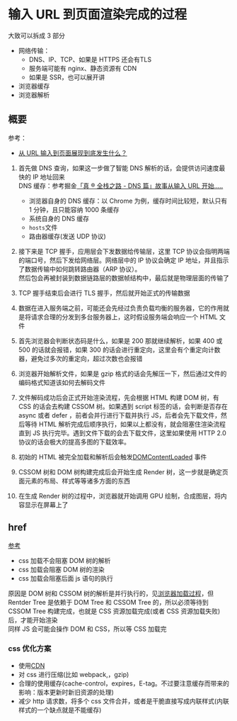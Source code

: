 # 输入 URL 到页面渲染完成的过程
大致可以拆成 3 部分
- 网络传输：
    - DNS、IP、TCP、如果是 HTTPS 还会有TLS
    - 服务端可能有 nginx、静态资源有 CDN
    - 如果是 SSR，也可以展开讲
- 浏览器缓存
- 浏览器解析  
     
## 概要

参考：

- [从 URL 输入到页面展现到底发生什么？](https://github.com/ljianshu/Blog/issues/24)

1.  首先做 DNS 查询，如果这一步做了智能 DNS 解析的话，会提供访问速度最快的 IP
    地址回来  
    DNS 缓存：参考掘金[「真 ® 全栈之路 - DNS 篇」故事从输入 URL 开始.....](https://juejin.im/post/5ceebb7251882507266414b7)
    - 浏览器自身的 DNS 缓存：以 Chrome 为例，缓存时间比较短，默认只有 1 分钟，且只能容纳 1000 条缓存
    - 系统自身的 DNS 缓存
    - `hosts`文件
    - 路由器缓存(发送 UDP 协议)
2.  接下来是 TCP 握手，应用层会下发数据给传输层，这里 TCP
    协议会指明两端的端口号，然后下发给网络层。网络层中的 IP 协议会确定 IP
    地址，并且指示了数据传输中如何跳转路由器（ARP 协议）。  
    然后包会再被封装到数据链路层的数据帧结构中，最后就是物理层面的传输了

3.  TCP 握手结束后会进行 TLS 握手，然后就开始正式的传输数据

4.  数据在进入服务端之前，可能还会先经过负责负载均衡的服务器，它的作用就是将请求合理的分发到多台服务器上，这时假设服务端会响应一个
    HTML 文件

5.  首先浏览器会判断状态码是什么，如果是 200 那就继续解析，如果 400 或 500
    的话就会报错，如果 300
    的话会进行重定向，这里会有个重定向计数器，避免过多次的重定向，超过次数也会报错

6.  浏览器开始解析文件，如果是 gzip
    格式的话会先解压一下，然后通过文件的编码格式知道该如何去解码文件

7.  文件解码成功后会正式开始渲染流程，先会根据 HTML 构建 DOM 树，有 CSS
    的话会去构建 CSSOM 树。如果遇到 script 标签的话，会判断是否存在 async 或者
    defer ，前者会并行进行下载并执行 JS，后者会先下载文件，然后等待 HTML
    解析完成后顺序执行，如果以上都没有，就会阻塞住渲染流程直到 JS
    执行完毕。遇到文件下载的会去下载文件，这里如果使用 HTTP 2.0
    协议的话会极大的提高多图的下载效率。

8.  初始的 HTML 被完全加载和解析后会触发[DOMContentLoaded](../js/002_script.md#domcontentloaded) 事件

9.  CSSOM 树和 DOM 树构建完成后会开始生成 Render
    树，这一步就是确定页面元素的布局、样式等等诸多方面的东西

10. 在生成 Render 树的过程中，浏览器就开始调用 GPU
    绘制，合成图层，将内容显示在屏幕上了

## href

[参考](https://juejin.im/post/5b88ddca6fb9a019c7717096)

- css 加载不会阻塞 DOM 树的解析
- css 加载会阻塞 DOM 树的渲染
- css 加载会阻塞后面 js 语句的执行

原因是 DOM 树和 CSSOM 树的解析是并行执行的，见[浏览器加载过程](./50_performance.md)，但 Rentder Tree 是依赖于 DOM Tree 和 CSSOM Tree 的，所以必须等待到 CSSOM Tree 构建完成，也就是 CSS 资源加载完成(或者 CSS 资源加载失败)后，才能开始渲染  
同样 JS 会可能会操作 DOM 和 CSS，所以等 CSS 加载完

### css 优化方案

- 使用[CDN](./29_cdn.md)
- 对 css 进行压缩(比如 webpack,，gzip)
- 合理的使用缓存(cache-control，expires，E-tag。不过要注意缓存而带来的影响：版本更新时新旧资源的处理)
- 减少 http 请求数，将多个 css 文件合并，或者是干脆直接写成内联样式(内联样式的一个缺点就是不能缓存)
